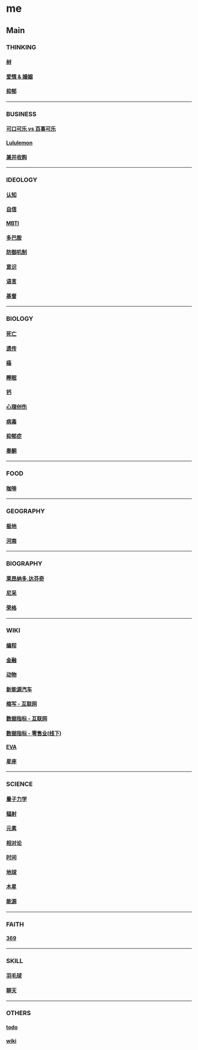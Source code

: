 # me

## Main

### THINKING

#### [树](main/the-tree.md)

#### [爱情 & 婚姻](main/love-and-marriage.md)

#### [抑郁](main/depressed.md)

<!-- #### [消费观](main/consumption-concept.md) todo -->

<!-- #### [友情 & 爱情](main/friendship-and-love.md) todo -->

<!-- #### [同事 & 友情](main/colleague-and-friendship.md) todo -->

<!-- #### [内向 & 外向](main/mind.md) todo -->

<!-- #### [亲情](main/parentage.md) todo -->

<!-- #### [游戏观](main/game-view.md) -->

---

### BUSINESS

#### [可口可乐 vs 百事可乐](main/coke.md)

#### [Lululemon](main/lululemon.md)

#### [兼并收购](main/takeover.md)

<!-- #### [零售业](main/retail.md) todo -->

---

### IDEOLOGY

#### [认知](main/cognitive.md)

#### [自信](main/confident.md)

#### [MBTI](main/mbti.md)

#### [多巴胺](main/dopamine.md)

<!-- #### [记忆](main/memory.md) todo -->

#### [防御机制](main/defence-mechanism.md)

#### [意识](main/consciousness.md)

#### [语言](main/language.md)

#### [基督](main/christ.md)

---

### BIOLOGY

#### [死亡](main/death.md)

#### [遗传](main/genetic.md)

#### [癌](main/cancer.md)

#### [睡眠](main/sleep.md)

#### [钙](main/calcium.md)

#### [心理创伤](main/faulty-trauma.md)

#### [病毒](main/virus.md)

#### [抑郁症](main/depression.md)

#### [睾酮](main/testosterone.md)

<!-- #### [虚拟世界](main/virtual-world.md) todo -->

---

### FOOD

#### [咖啡](main/coffee.md)

<!-- #### [鱼](fish.md) -->

---

### GEOGRAPHY

#### [极地](main/polar-region.md)

#### [河南](main/geo-henan.md)

---

### BIOGRAPHY

#### [莱昂纳多.达芬奇](main/Leonardo-da-Vinci.md)

#### [尼采](main/Friedrich-Nietzsche.md)

#### [荣格](main/Carl-Gustav-Jung.md)

<!-- 
#### 阿德勒
#### 弗洛伊德 -->

<!-- #### [尼古拉.特斯拉 Nikola-Tesla](main/nikola-tesla.md) todo -->

<!-- #### [埃隆.马斯克 Elon-Musk](main/elon-musk.md) todo -->

<!-- #### [沃伦.巴菲特 Warren-Edward-Buffett](main/_.md) todo -->

<!-- #### [张潇雨](main/zhangxiaoyu.md) -->

<!-- #### [我](me.md) -->

---

### WIKI

#### [编程](https://github.com/sung1011/note)

#### [金融](main/finance.md)

#### [动物](main/animal.md)

#### [新能源汽车](main/new-energy-vehicle.md)

<!-- #### [自动驾驶](main/.md) todo -->

<!-- #### [比特币](main/.md) todo -->

<!-- #### [数字人民币](main/e-cny.md) todo -->

#### [缩写 - 互联网](main/acronym-internet.md)

#### [数据指标 - 互联网](main/data-indicator-internet.md)

#### [数据指标 - 零售业(线下)](main/data-indicator-retail-offline.md)

#### [EVA](main/eva.md)

#### [星座](main/constellation.md)

---

### SCIENCE

#### [量子力学](main/quantum-mechanics.md)

#### [辐射](main/radiation.md)

#### [元素](main/elements.md)

#### [相对论](main/theory-of-relativity.md)

#### [时间](main/time.md)

<!-- #### [水](main/water.md) -->

#### [地球](main/earth.md)

#### [木星](main/jupiter.md)

#### [能源](main/energy.md)

---

### FAITH

#### [369](main/369.md)

---

### SKILL

#### [羽毛球](main/badminton.md)

#### [聊天](main/chat.md)

<!-- #### [小说](main/novel.md) todo -->

---

### OTHERS

#### [todo](main/todo.md)

#### [wiki](main/wiki.md)